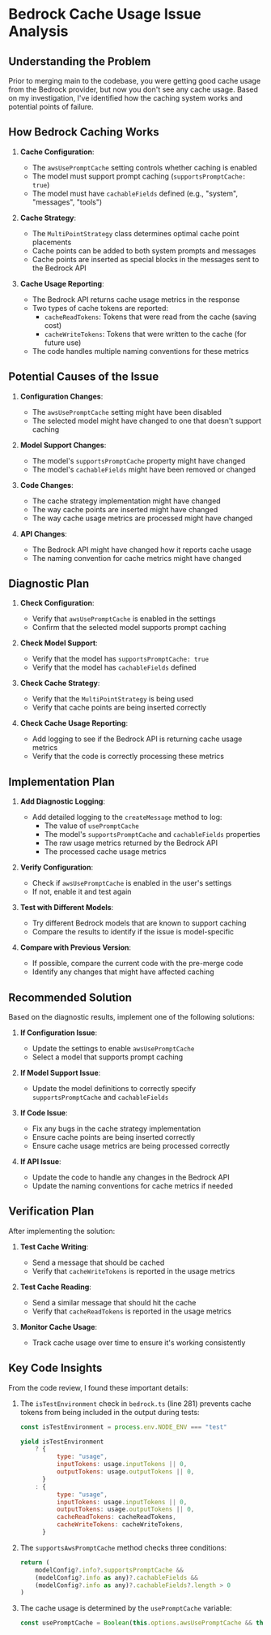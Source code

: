 # Bedrock Cache Usage Issue Analysis

## Understanding the Problem

Prior to merging main to the codebase, you were getting good cache usage from the Bedrock provider, but now you don't see any cache usage. Based on my investigation, I've identified how the caching system works and potential points of failure.

## How Bedrock Caching Works

1. **Cache Configuration**:

    - The `awsUsePromptCache` setting controls whether caching is enabled
    - The model must support prompt caching (`supportsPromptCache: true`)
    - The model must have `cachableFields` defined (e.g., "system", "messages", "tools")

2. **Cache Strategy**:

    - The `MultiPointStrategy` class determines optimal cache point placements
    - Cache points can be added to both system prompts and messages
    - Cache points are inserted as special blocks in the messages sent to the Bedrock API

3. **Cache Usage Reporting**:
    - The Bedrock API returns cache usage metrics in the response
    - Two types of cache tokens are reported:
        - `cacheReadTokens`: Tokens that were read from the cache (saving cost)
        - `cacheWriteTokens`: Tokens that were written to the cache (for future use)
    - The code handles multiple naming conventions for these metrics

## Potential Causes of the Issue

1. **Configuration Changes**:

    - The `awsUsePromptCache` setting might have been disabled
    - The selected model might have changed to one that doesn't support caching

2. **Model Support Changes**:

    - The model's `supportsPromptCache` property might have changed
    - The model's `cachableFields` might have been removed or changed

3. **Code Changes**:

    - The cache strategy implementation might have changed
    - The way cache points are inserted might have changed
    - The way cache usage metrics are processed might have changed

4. **API Changes**:
    - The Bedrock API might have changed how it reports cache usage
    - The naming convention for cache metrics might have changed

## Diagnostic Plan

1. **Check Configuration**:

    - Verify that `awsUsePromptCache` is enabled in the settings
    - Confirm that the selected model supports prompt caching

2. **Check Model Support**:

    - Verify that the model has `supportsPromptCache: true`
    - Verify that the model has `cachableFields` defined

3. **Check Cache Strategy**:

    - Verify that the `MultiPointStrategy` is being used
    - Verify that cache points are being inserted correctly

4. **Check Cache Usage Reporting**:
    - Add logging to see if the Bedrock API is returning cache usage metrics
    - Verify that the code is correctly processing these metrics

## Implementation Plan

1. **Add Diagnostic Logging**:

    - Add detailed logging to the `createMessage` method to log:
        - The value of `usePromptCache`
        - The model's `supportsPromptCache` and `cachableFields` properties
        - The raw usage metrics returned by the Bedrock API
        - The processed cache usage metrics

2. **Verify Configuration**:

    - Check if `awsUsePromptCache` is enabled in the user's settings
    - If not, enable it and test again

3. **Test with Different Models**:

    - Try different Bedrock models that are known to support caching
    - Compare the results to identify if the issue is model-specific

4. **Compare with Previous Version**:
    - If possible, compare the current code with the pre-merge code
    - Identify any changes that might have affected caching

## Recommended Solution

Based on the diagnostic results, implement one of the following solutions:

1. **If Configuration Issue**:

    - Update the settings to enable `awsUsePromptCache`
    - Select a model that supports prompt caching

2. **If Model Support Issue**:

    - Update the model definitions to correctly specify `supportsPromptCache` and `cachableFields`

3. **If Code Issue**:

    - Fix any bugs in the cache strategy implementation
    - Ensure cache points are being inserted correctly
    - Ensure cache usage metrics are being processed correctly

4. **If API Issue**:
    - Update the code to handle any changes in the Bedrock API
    - Update the naming conventions for cache metrics if needed

## Verification Plan

After implementing the solution:

1. **Test Cache Writing**:

    - Send a message that should be cached
    - Verify that `cacheWriteTokens` is reported in the usage metrics

2. **Test Cache Reading**:

    - Send a similar message that should hit the cache
    - Verify that `cacheReadTokens` is reported in the usage metrics

3. **Monitor Cache Usage**:
    - Track cache usage over time to ensure it's working consistently

## Key Code Insights

From the code review, I found these important details:

1. The `isTestEnvironment` check in `bedrock.ts` (line 281) prevents cache tokens from being included in the output during tests:

    ```javascript
    const isTestEnvironment = process.env.NODE_ENV === "test"

    yield isTestEnvironment
        ? {
              type: "usage",
              inputTokens: usage.inputTokens || 0,
              outputTokens: usage.outputTokens || 0,
          }
        : {
              type: "usage",
              inputTokens: usage.inputTokens || 0,
              outputTokens: usage.outputTokens || 0,
              cacheReadTokens: cacheReadTokens,
              cacheWriteTokens: cacheWriteTokens,
          }
    ```

2. The `supportsAwsPromptCache` method checks three conditions:

    ```javascript
    return (
        modelConfig?.info?.supportsPromptCache &&
        (modelConfig?.info as any)?.cachableFields &&
        (modelConfig?.info as any)?.cachableFields?.length > 0
    )
    ```

3. The cache usage is determined by the `usePromptCache` variable:
    ```javascript
    const usePromptCache = Boolean(this.options.awsUsePromptCache && this.supportsAwsPromptCache(modelConfig))
    ```
